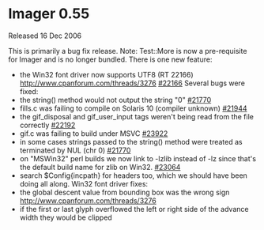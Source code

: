 # Imager 0.55

Released 16 Dec 2006

This is primarily a bug fix release.
Note: Test::More is now a pre-requisite for Imager and is no longer bundled.
There is one new feature:
- the Win32 font driver now supports UTF8 (RT 22166) http://www.cpanforum.com/threads/3276 [#22166](https://github.com/tonycoz/imager/isssues/22166) Several bugs were fixed: 
- the string() method would not output the string "0" [#21770](https://github.com/tonycoz/imager/isssues/21770) 
- fills.c was failing to compile on Solaris 10 (compiler unknown) [#21944](https://github.com/tonycoz/imager/isssues/21944) 
- the gif_disposal and gif_user_input tags weren't being read from the file correctly [#22192](https://github.com/tonycoz/imager/isssues/22192) 
- gif.c was failing to build under MSVC [#23922](https://github.com/tonycoz/imager/isssues/23922) 
- in some cases strings passed to the string() method were treated as terminated by NUL (chr 0) [#21770](https://github.com/tonycoz/imager/isssues/21770) 
- on "MSWin32" perl builds we now link to -lzlib instead of -lz since that's the default build name for zlib on Win32. [#23064](https://github.com/tonycoz/imager/isssues/23064) 
- search $Config{incpath} for headers too, which we should have been doing all along. Win32 font driver fixes: 
- the global descent value from bounding box was the wrong sign http://www.cpanforum.com/threads/3276 
- if the first or last glyph overflowed the left or right side of the advance width they would be clipped